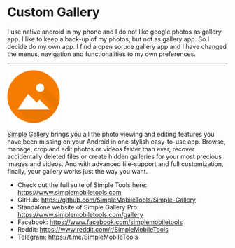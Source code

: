 # Custom Gallery

I use native android in my phone and I do not like google photos as gallery app. I like to keep a back-up of my photos, but not as gallery app. So I decide do my own app. I find a open soruce gallery app and I have changed the menus, navigation and functionalities to my own preferences.

------

<img alt="Logo" src="graphics/icon.png" width="120" />

[Simple Gallery](https://github.com/SimpleMobileTools/Simple-Gallery) brings you all the photo viewing and editing features you have been missing on your Android in one stylish easy-to-use app. Browse, manage, crop and edit photos or videos faster than ever, recover accidentally deleted files or create hidden galleries for your most precious images and videos. And with advanced file-support and full customization, finally, your gallery works just the way you want.

* Check out the full suite of Simple Tools here: https://www.simplemobiletools.com
* GitHub: https://github.com/SimpleMobileTools/Simple-Gallery
* Standalone website of Simple Gallery Pro: https://www.simplemobiletools.com/gallery
* Facebook: https://www.facebook.com/simplemobiletools
* Reddit: https://www.reddit.com/r/SimpleMobileTools
* Telegram: https://t.me/SimpleMobileTools